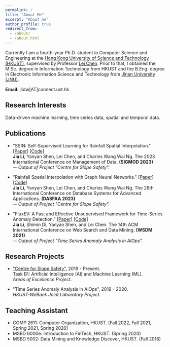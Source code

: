 ```yaml
---
permalink: /
title: "About Me"
excerpt: "About me"
author_profile: true
redirect_from: 
  - /about/
  - /about.html
---
```


<!--
PhD student at the Hong Kong University of Science and Technology

Email: jlidw[AT]connect.ust.hk
-->

Currently I am a fourth-year Ph.D. student in Computer Science and Engineering at the [Hong Kong University of Science and Technology (HKUST)](https://hkust.edu.hk/), supervised by Professor [Lei Chen](https://www.cse.ust.hk/~leichen/). 
Prior to that, I obtained the M.Sc. degree in Information Technology from HKUST and the B.Eng. degree in Electronic Information Science and Technology from [Jinan University (JNU)](https://english.jnu.edu.cn/).

**Email**: jlidw\[AT\]connect.ust.hk

## Research Interests   
Data-driven machine learning, time series data, spatial and temporal data.


## Publications  
* "SSIN: Self-Supervised Learning for Rainfall Spatial Interpolation." [\[Paper\]](https://doi.org/10.1145/3589321)  [\[Code\]](https://github.com/jlidw/SSIN)     
**Jia Li**, Yanyan Shen, Lei Chen, and Charles Wang Wai Ng. The 2023 International Conference on Management of Data. **(SIGMOD 2023)**   
-- *Output of Project "Centre for Slope Safety".*

* "Rainfall Spatial Interpolation with Graph Neural Networks." [\[Paper\]](https://link.springer.com/chapter/10.1007/978-3-031-30678-5_14)  [\[Code\]](https://github.com/jlidw/GSI)      
**Jia Li**, Yanyan Shen, Lei Chen, and Charles Wang Wai Ng. The 28th International Conference on Database Systems for Advanced Applications. **(DASFAA 2023)**   
-- *Output of Project "Centre for Slope Safety".*

* "FluxEV: A Fast and Effective Unsupervised Framework for Time-Series Anomaly Detection." [\[Paper\]](https://dl.acm.org/doi/10.1145/3437963.3441823)  [\[Code\]](https://github.com/jlidw/FluxEV)    
**Jia Li**, Shimin Di, Yanyan Shen, and Lei Chen. The 14th ACM International Conference on Web Search and Data Mining. **(WSDM 2021)**   
-- *Output of Project "Time Series Anomaly Analysis in AIOps".*      

## Research Projects   
* ["Centre for Slope Safety"](https://slope-aoe.hkust.edu.hk/), 2019 - Present.      
Task B1: Artificial Intelligence (AI) and Machine Learning (ML).     
*Areas of Excellence Project.*

* "Time Series Anomaly Analysis in AIOps", 2019 - 2020.   
*HKUST-WeBank Joint Laboratory Project.*

## Teaching Assistant
* COMP 2611: Computer Organization, HKUST. (Fall 2022, Fall 2021, Spring 2021, Spring 2020)   
* MSBD 6000e: Introduction to FinTech, HKUST. (Spring 2020)  
* MSBD 5002: Data Mining and	 Knowledge Discover, HKUST. (Fall 2018)   

